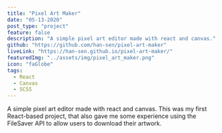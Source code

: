 ```yaml
---
title: "Pixel Art Maker"
date: "05-13-2020"
post_type: "project"
feature: false
description: "A simple pixel art editor made with react and canvas."
github: "https://github.com/han-sen/pixel-art-maker"
liveLink: "https://han-sen.github.io/pixel-art-maker/"
featuredImg: "../assets/img/pixel_art_maker.png"
icon: "faGlobe"
tags:
  - React
  - Canvas
  - SCSS
---
```


A simple pixel art editor made with react and canvas. This was my first React-based project, that also gave me some experience using the FileSaver API to allow users to download their artwork.
